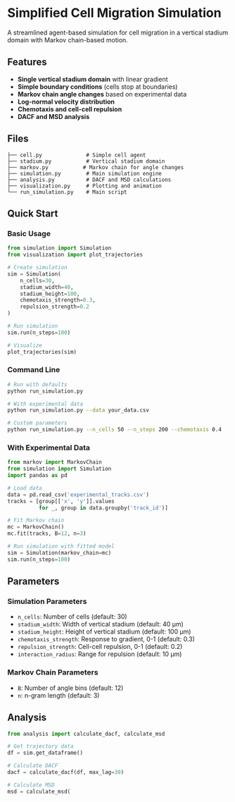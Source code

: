 # Simplified Cell Migration Simulation

A streamlined agent-based simulation for cell migration in a vertical stadium domain with Markov chain-based motion.

## Features

- **Single vertical stadium domain** with linear gradient
- **Simple boundary conditions** (cells stop at boundaries)
- **Markov chain angle changes** based on experimental data
- **Log-normal velocity distribution**
- **Chemotaxis and cell-cell repulsion**
- **DACF and MSD analysis**

## Files

```
├── cell.py              # Simple cell agent
├── stadium.py           # Vertical stadium domain
├── markov.py           # Markov chain for angle changes
├── simulation.py        # Main simulation engine
├── analysis.py          # DACF and MSD calculations
├── visualization.py     # Plotting and animation
└── run_simulation.py    # Main script
```

## Quick Start

### Basic Usage

```python
from simulation import Simulation
from visualization import plot_trajectories

# Create simulation
sim = Simulation(
    n_cells=30,
    stadium_width=40,
    stadium_height=100,
    chemotaxis_strength=0.3,
    repulsion_strength=0.2
)

# Run simulation
sim.run(n_steps=100)

# Visualize
plot_trajectories(sim)
```

### Command Line

```bash
# Run with defaults
python run_simulation.py

# With experimental data
python run_simulation.py --data your_data.csv

# Custom parameters
python run_simulation.py --n_cells 50 --n_steps 200 --chemotaxis 0.4
```

### With Experimental Data

```python
from markov import MarkovChain
from simulation import Simulation
import pandas as pd

# Load data
data = pd.read_csv('experimental_tracks.csv')
tracks = [group[['x', 'y']].values 
          for _, group in data.groupby('track_id')]

# Fit Markov chain
mc = MarkovChain()
mc.fit(tracks, B=12, n=3)

# Run simulation with fitted model
sim = Simulation(markov_chain=mc)
sim.run(n_steps=100)
```

## Parameters

### Simulation Parameters
- `n_cells`: Number of cells (default: 30)
- `stadium_width`: Width of vertical stadium (default: 40 μm)
- `stadium_height`: Height of vertical stadium (default: 100 μm)
- `chemotaxis_strength`: Response to gradient, 0-1 (default: 0.3)
- `repulsion_strength`: Cell-cell repulsion, 0-1 (default: 0.2)
- `interaction_radius`: Range for repulsion (default: 10 μm)

### Markov Chain Parameters
- `B`: Number of angle bins (default: 12)
- `n`: n-gram length (default: 3)

## Analysis

```python
from analysis import calculate_dacf, calculate_msd

# Get trajectory data
df = sim.get_dataframe()

# Calculate DACF
dacf = calculate_dacf(df, max_lag=30)

# Calculate MSD
msd = calculate_msd(